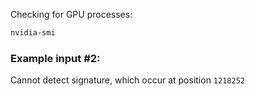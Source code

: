 Checking for GPU processes:
```bash
nvidia-smi
```

### Example input #2: 
Cannot detect signature, which occur at position `1218252`